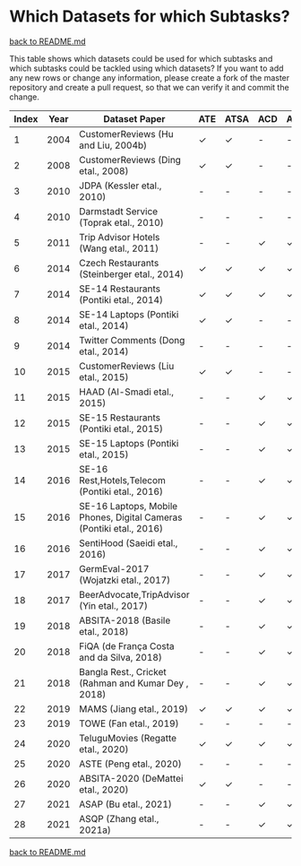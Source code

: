 # Which Datasets for which Subtasks?

[back to README.md](../README.md)


This table shows which datasets could be used for which subtasks and which subtasks could be tackled using which datasets?
If you want to add any new rows or change any information, please create a fork of the master repository and create a pull request, so that we can verify it and commit the change.


| Index | Year | Dataset Paper                                                       | ATE | ATSA | ACD | ACSA | TD | TSD | ASD | TAD | TASD | ASTE | TOWE | ASQP |
| ----- | ---- | ------------------------------------------------------------------- | --- | ---- | --- | ---- | -- | --- | --- | --- | ---- | ---- | ---- | ---- |
| 1     | 2004 | CustomerReviews (Hu and Liu, 2004b)                                 | ✓   | ✓    | \-  | \-   | \- | \-  | \-  | \-  | \-   | \-   | \-   | \-   |
| 2     | 2008 | CustomerReviews (Ding etal., 2008)                                  | ✓   | ✓    | \-  | \-   | \- | \-  | \-  | \-  | \-   | \-   | \-   | \-   |
| 3     | 2010 | JDPA (Kessler etal., 2010)                                          | \-  | \-   | \-  | \-   | ✓  | ✓   | \-  | \-  | \-   | \-   | \-   | \-   |
| 4     | 2010 | Darmstadt Service (Toprak etal., 2010)                              | \-  | \-   | \-  | \-   | ✓  | ✓   | \-  | \-  | \-   | \-   | \-   | \-   |
| 5     | 2011 | Trip Advisor Hotels (Wang etal., 2011)                              | \-  | \-   | ✓   | ✓    | \- | \-  | ✓   | \-  | \-   | \-   | \-   | \-   |
| 6     | 2014 | Czech Restaurants (Steinberger etal., 2014)                         | ✓   | ✓    | ✓   | ✓    | \- | \-  | \-  | \-  | \-   | \-   | \-   | \-   |
| 7     | 2014 | SE-14 Restaurants (Pontiki etal., 2014)                             | ✓   | ✓    | ✓   | ✓    | \- | \-  | \-  | \-  | \-   | \-   | \-   | \-   |
| 8     | 2014 | SE-14 Laptops (Pontiki etal., 2014)                                 | ✓   | ✓    | \-  | \-   | \- | \-  | \-  | \-  | \-   | \-   | \-   | \-   |
| 9     | 2014 | Twitter Comments (Dong etal., 2014)                                 | \-  | \-   | \-  | \-   | ✓  | ✓   | \-  | \-  | \-   | \-   | \-   | \-   |
| 10    | 2015 | CustomerReviews (Liu etal., 2015)                                   | ✓   | ✓    | \-  | \-   | \- | \-  | \-  | \-  | \-   | \-   | \-   | \-   |
| 11    | 2015 | HAAD (Al-Smadi etal., 2015)                                         | \-  | \-   | ✓   | ✓    | ✓  | ✓   | ✓   | \-  | ✓    | \-   | \-   | \-   |
| 12    | 2015 | SE-15 Restaurants (Pontiki etal., 2015)                             | \-  | \-   | ✓   | ✓    | ✓  | ✓   | ✓   | \-  | ✓    | \-   | \-   | \-   |
| 13    | 2015 | SE-15 Laptops (Pontiki etal., 2015)                                 | \-  | \-   | ✓   | ✓    | \- | \-  | ✓   | \-  | \-   | \-   | \-   | \-   |
| 14    | 2016 | SE-16 Rest,Hotels,Telecom (Pontiki etal., 2016)                     | \-  | \-   | ✓   | ✓    | ✓  | ✓   | ✓   | \-  | ✓    | \-   | \-   | \-   |
| 15    | 2016 | SE-16 Laptops, Mobile Phones, Digital Cameras (Pontiki etal., 2016) | \-  | \-   | ✓   | ✓    | \- | \-  | ✓   | \-  | \-   | \-   | \-   | \-   |
| 16    | 2016 | SentiHood (Saeidi etal., 2016)                                      | \-  | \-   | ✓   | ✓    | ✓  | ✓   | ✓   | \-  | ✓    | \-   | \-   | \-   |
| 17    | 2017 | GermEval-2017 (Wojatzki etal., 2017)                                | \-  | \-   | ✓   | ✓    | ✓  | ✓   | ✓   | \-  | ✓    | \-   | \-   | \-   |
| 18    | 2017 | BeerAdvocate,TripAdvisor (Yin etal., 2017)                          | \-  | \-   | ✓   | ✓    | \- | \-  | ✓   | \-  | \-   | \-   | \-   | \-   |
| 19    | 2018 | ABSITA-2018 (Basile etal., 2018)                                    | \-  | \-   | ✓   | ✓    | \- | \-  | ✓   | \-  | \-   | \-   | \-   | \-   |
| 20    | 2018 | FiQA (de França Costa and da Silva, 2018)                           | \-  | \-   | ✓   | ✓    | ✓  | ✓   | ✓   | \-  | ✓    | \-   | \-   | \-   |
| 21    | 2018 | Bangla Rest., Cricket (Rahman and Kumar Dey , 2018)                 | \-  | \-   | ✓   | ✓    | \- | \-  | ✓   | \-  | \-   | \-   | \-   | \-   |
| 22    | 2019 | MAMS (Jiang etal., 2019)                                            | ✓   | ✓    | ✓   | ✓    | \- | \-  | ✓   | \-  | \-   | \-   | \-   | \-   |
| 23    | 2019 | TOWE (Fan etal., 2019)                                              | \-  | \-   | \-  | \-   | ✓  | \-  | \-  | \-  | \-   | \-   | ✓    | \-   |
| 24    | 2020 | TeluguMovies (Regatte etal., 2020)                                  | ✓   | ✓    | ✓   | ✓    | \- | \-  | ✓   | ✓   | \-   | \-   | \-   | \-   |
| 25    | 2020 | ASTE (Peng etal., 2020)                                             | \-  | \-   | \-  | \-   | ✓  | ✓   | \-  | \-  | \-   | ✓    | ✓    | \-   |
| 26    | 2020 | ABSITA-2020 (DeMattei etal., 2020)                                  | ✓   | ✓    | \-  | \-   | \- | \-  | \-  | \-  | \-   | \-   | \-   | \-   |
| 27    | 2021 | ASAP (Bu etal., 2021)                                               | \-  | \-   | ✓   | ✓    | \- | \-  | ✓   | \-  | \-   | \-   | \-   | \-   |
| 28    | 2021 | ASQP (Zhang etal., 2021a)                                           | \-  | \-   | ✓   | ✓    | ✓  | ✓   | ✓   | ✓   | ✓    | ✓    | ✓    | ✓    |


[back to README.md](../README.md)
